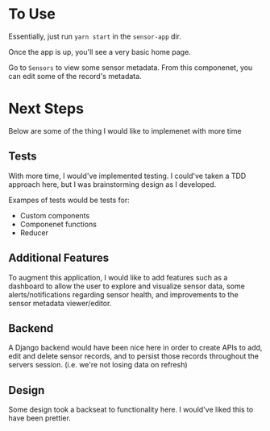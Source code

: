 # To Use

Essentially, just run `yarn start` in the `sensor-app` dir.

Once the app is up, you'll see a very basic home page. 

Go to `Sensors` to view some sensor metadata. From this componenet, you can edit some of the record's metadata. 


# Next Steps

Below are some of the thing I would like to implemenet with more time 

## Tests 

With more time, I would've implemented testing. I could've taken a TDD approach here, but I was brainstorming design as I developed. 

Exampes of tests would be tests for:
- Custom components
- Componenet functions
- Reducer 

## Additional Features

To augment this application, I would like to add features such as a dashboard to allow the user to explore and visualize sensor data, some alerts/notifications regarding sensor health, and improvements to the sensor metadata viewer/editor.

## Backend

A Django backend would have been nice here in order to create APIs to add, edit and delete sensor records, and to persist those records throughout the servers session. (i.e. we're not losing data on refresh)

## Design

Some design took a backseat to functionality here. I would've liked this to have been prettier. 
